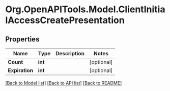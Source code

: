 # Org.OpenAPITools.Model.ClientInitialAccessCreatePresentation

## Properties

Name | Type | Description | Notes
------------ | ------------- | ------------- | -------------
**Count** | **int** |  | [optional] 
**Expiration** | **int** |  | [optional] 

[[Back to Model list]](../README.md#documentation-for-models) [[Back to API list]](../README.md#documentation-for-api-endpoints) [[Back to README]](../README.md)

